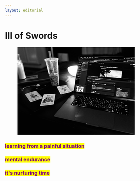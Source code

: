 ```yaml
---
layout: editorial
---
```


# III of Swords

<figure><img src="../../../../../../../../.gitbook/assets/virgo_full_moon.jpg" alt="" width="375"><figcaption></figcaption></figure>

### <mark style="color:purple;">learning from a painful situation</mark>

### <mark style="color:purple;">mental endurance</mark>

### <mark style="color:purple;">it's nurturing time</mark>
